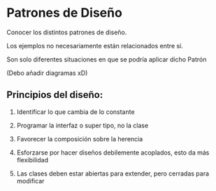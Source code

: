 # Patrones de Diseño
Conocer los distintos patrones de diseño. 

Los ejemplos no necesariamente están relacionados entre sí. 

Son solo diferentes situaciones en que se podría aplicar dicho Patrón

(Debo añadir diagramas xD) 

## Principios del diseño:

1. Identificar lo que cambia de lo constante 

2. Programar la interfaz o super tipo, no la clase 

3. Favorecer la composición sobre la herencia

4. Esforzarse por hacer diseños debilemente acoplados,
esto da más flexibilidad

5. Las clases deben estar abiertas para extender, pero
cerradas para modificar
